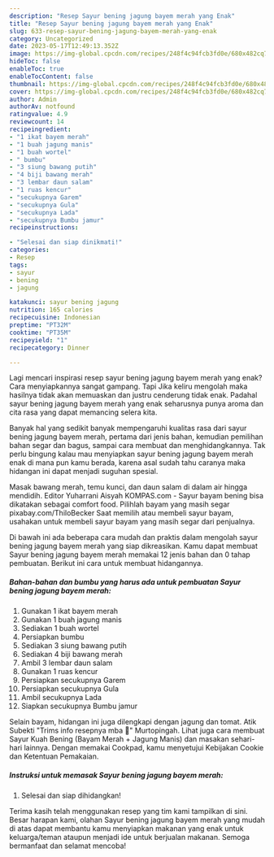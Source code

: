 ```yaml
---
description: "Resep Sayur bening jagung bayem merah yang Enak"
title: "Resep Sayur bening jagung bayem merah yang Enak"
slug: 633-resep-sayur-bening-jagung-bayem-merah-yang-enak
category: Uncategorized
date: 2023-05-17T12:49:13.352Z
image: https://img-global.cpcdn.com/recipes/248f4c94fcb3fd0e/680x482cq70/sayur-bening-jagung-bayem-merah-foto-resep-utama.jpg
hideToc: false
enableToc: true
enableTocContent: false
thumbnail: https://img-global.cpcdn.com/recipes/248f4c94fcb3fd0e/680x482cq70/sayur-bening-jagung-bayem-merah-foto-resep-utama.jpg
cover: https://img-global.cpcdn.com/recipes/248f4c94fcb3fd0e/680x482cq70/sayur-bening-jagung-bayem-merah-foto-resep-utama.jpg
author: Admin
authorAv: notfound
ratingvalue: 4.9
reviewcount: 14
recipeingredient:
- "1 ikat bayem merah"
- "1 buah jagung manis"
- "1 buah wortel"
- " bumbu"
- "3 siung bawang putih"
- "4 biji bawang merah"
- "3 lembar daun salam"
- "1 ruas kencur"
- "secukupnya Garem"
- "secukupnya Gula"
- "secukupnya Lada"
- "secukupnya Bumbu jamur"
recipeinstructions:

- "Selesai dan siap dinikmati!"
categories:
- Resep
tags:
- sayur
- bening
- jagung

katakunci: sayur bening jagung 
nutrition: 165 calories
recipecuisine: Indonesian
preptime: "PT32M"
cooktime: "PT35M"
recipeyield: "1"
recipecategory: Dinner

---
```



Lagi mencari inspirasi resep sayur bening jagung bayem merah yang enak? Cara menyiapkannya sangat gampang. Tapi Jika keliru mengolah maka hasilnya tidak akan memuaskan dan justru cenderung tidak enak. Padahal sayur bening jagung bayem merah yang enak seharusnya punya aroma dan cita rasa yang dapat memancing selera kita.


Banyak hal yang sedikit banyak mempengaruhi kualitas rasa dari sayur bening jagung bayem merah, pertama dari jenis bahan, kemudian pemilihan bahan segar dan bagus, sampai cara membuat dan menghidangkannya. Tak perlu bingung kalau mau menyiapkan sayur bening jagung bayem merah enak di mana pun kamu berada, karena asal sudah tahu caranya maka hidangan ini dapat menjadi suguhan spesial.

Masak bawang merah, temu kunci, dan daun salam di dalam air hingga mendidih. Editor Yuharrani Aisyah KOMPAS.com - Sayur bayam bening bisa dikatakan sebagai comfort food. Pilihlah bayam yang masih segar pixabay.com/ThiloBecker Saat memilih atau membeli sayur bayam, usahakan untuk membeli sayur bayam yang masih segar dari penjualnya.


Di bawah ini ada beberapa cara mudah dan praktis dalam mengolah sayur bening jagung bayem merah yang siap dikreasikan. Kamu dapat membuat Sayur bening jagung bayem merah memakai 12 jenis bahan dan 0 tahap pembuatan. Berikut ini cara untuk membuat hidangannya.

<!--inarticleads1-->

##### Bahan-bahan dan bumbu yang harus ada untuk pembuatan Sayur bening jagung bayem merah:

1. Gunakan 1 ikat bayem merah
1. Gunakan 1 buah jagung manis
1. Sediakan 1 buah wortel
1. Persiapkan  bumbu
1. Sediakan 3 siung bawang putih
1. Sediakan 4 biji bawang merah
1. Ambil 3 lembar daun salam
1. Gunakan 1 ruas kencur
1. Persiapkan secukupnya Garem
1. Persiapkan secukupnya Gula
1. Ambil secukupnya Lada
1. Siapkan secukupnya Bumbu jamur


Selain bayam, hidangan ini juga dilengkapi dengan jagung dan tomat. Atik Subekti &#34;Trims info resepnya mba 🙏&#34; Murtopingah. Lihat juga cara membuat Sayur Kuah Bening (Bayam Merah + Jagung Manis) dan masakan sehari-hari lainnya. Dengan memakai Cookpad, kamu menyetujui Kebijakan Cookie dan Ketentuan Pemakaian. 

<!--inarticleads2-->

##### Instruksi untuk memasak Sayur bening jagung bayem merah:


1. Selesai dan siap dihidangkan!



Terima kasih telah menggunakan resep yang tim kami tampilkan di sini. Besar harapan kami, olahan Sayur bening jagung bayem merah yang mudah di atas dapat membantu kamu menyiapkan makanan yang enak untuk keluarga/teman ataupun menjadi ide untuk berjualan makanan. Semoga bermanfaat dan selamat mencoba!
